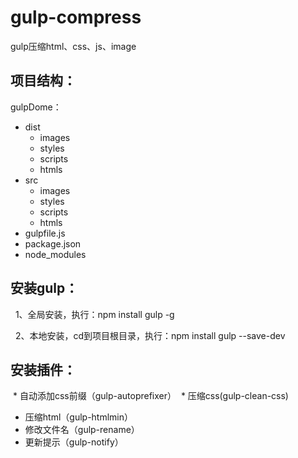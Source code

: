 # gulp-compress
gulp压缩html、css、js、image

## 项目结构：
gulpDome：
 * dist
   * images
   * styles
   * scripts
   * htmls
 * src
   * images
   * styles
   * scripts
   * htmls
 * gulpfile.js
 * package.json
 * node_modules

## 安装gulp：
   1、全局安装，执行：npm install gulp -g
   
   2、本地安装，cd到项目根目录，执行：npm install gulp --save-dev
## 安装插件：
  * 自动添加css前缀（gulp-autoprefixer）
  * 压缩css(gulp-clean-css)
  * 压缩html（gulp-htmlmin）
  * 修改文件名（gulp-rename）
  * 更新提示（gulp-notify）

